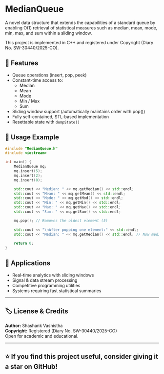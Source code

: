 # MedianQueue

A novel data structure that extends the capabilities of a standard queue by enabling O(1) retrieval of statistical measures such as median, mean, mode, min, max, and sum within a sliding window.

This project is implemented in C++ and registered under Copyright (Diary No. SW-30440/2025-CO).

## 🚀 Features

- Queue operations (insert, pop, peek)
- Constant-time access to:
  - Median
  - Mean
  - Mode
  - Min / Max
  - Sum
- Sliding window support (automatically maintains order with pop())
- Fully self-contained, STL-based implementation
- Resettable state with `dumpState()`

## 📖 Usage Example

```cpp
#include "MedianQueue.h"
#include <iostream>

int main() {
    MedianQueue mq;
    mq.insert(5);
    mq.insert(2);
    mq.insert(8);

    std::cout << "Median: " << mq.getMedian() << std::endl;
    std::cout << "Mean: " << mq.getMean() << std::endl;
    std::cout << "Mode: " << mq.getMod() << std::endl;
    std::cout << "Min: " << mq.getMin() << std::endl;
    std::cout << "Max: " << mq.getMax() << std::endl;
    std::cout << "Sum: " << mq.getSum() << std::endl;

    mq.pop(); // Removes the oldest element (5)
    
    std::cout << "\nAfter popping one element:" << std::endl;
    std::cout << "Median: " << mq.getMedian() << std::endl; // Now median of {2, 8} is 2
    
    return 0;
}
```
## 📌 Applications

- Real-time analytics with sliding windows
- Signal & data stream processing
- Competitive programming utilities
- Systems requiring fast statistical summaries

---

## 🏷️ License & Credits

**Author:** Shashank Vashistha  
**Copyright:** Registered (Diary No. SW-30440/2025-CO)  
Open for academic and educational.

---

## ⭐ If you find this project useful, consider giving it a star on GitHub!
